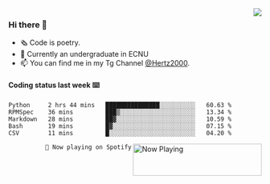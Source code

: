 <img  align="right" src="https://github-readme-stats.vercel.app/api?username=BillChen2K&show_icons=true&count_private=true&hide_title=true">

### Hi there 👋

- 🗞 Code is poetry.
- 🌱 Currently an undergraduate in ECNU
- 📫 You can find me in my Tg Channel [@Hertz2000](https://t.me/Hertz2000).

#### Coding status last week ⌨️

<!--START_SECTION:waka-->
```text
Python     2 hrs 44 mins   ███████████████░░░░░░░░░░   60.63 % 
RPMSpec    36 mins         ███▒░░░░░░░░░░░░░░░░░░░░░   13.34 % 
Markdown   28 mins         ██▓░░░░░░░░░░░░░░░░░░░░░░   10.59 % 
Bash       19 mins         █▓░░░░░░░░░░░░░░░░░░░░░░░   07.15 % 
CSV        11 mins         █░░░░░░░░░░░░░░░░░░░░░░░░   04.20 % 
```
<!--END_SECTION:waka-->


<div>
<a href="https://spotify-now-playing.billchen2k.vercel.app/now-playing?open">
   <img align="right" src="https://spotify-now-playing.billchen2k.vercel.app/now-playing" width="256" height="64" alt="Now Playing">
</a>
</div>

<div>
<p align="right"><code>🎵 Now playing on Spotify</code></p>
</div>

<!--
**BillChen2K/BillChen2K** is a ✨ _special_ ✨ repository because its `README.md` (this file) appears on your GitHub profile.

Here are some ideas to get you started:

- 🔭 I’m currently working on ...
- 🌱 I’m currently learning ...
- 👯 I’m looking to collaborate on ...
- 🤔 I’m looking for help with ...
- 💬 Ask me about ...
- 📫 How to reach me: ...
- 😄 Pronouns: ...
- ⚡ Fun fact: ...
-->
